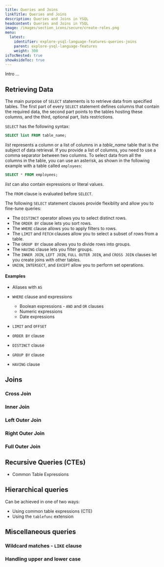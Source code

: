 ```yaml
---
title: Queries and Joins
linkTitle: Queries and Joins
description: Queries and Joins in YSQL
headcontent: Queries and Joins in YSQL
image: /images/section_icons/secure/create-roles.png
menu:
  latest:
    identifier: explore-ysql-language-features-queries-joins
    parent: explore-ysql-language-features
    weight: 300
isTocNested: true
showAsideToc: true
---
```


Intro ...

## Retrieving Data

The main purpose of `SELECT` statements is to retrieve data from specified tables. The first part of every `SELECT` statement defines columns that contain the required data, the second part points to the tables hosting these columns, and the third, optional part, lists restrictions. 

`SELECT` has the following syntax:

```sql
SELECT list FROM table_name;
```

*list* represents a column or a list of columns in a *table_name* table that is the subject of data retrieval. If you provide a list of columns, you need to use a comma separator between two columns. To select data from all the columns in the table, you can use an asterisk, as shown in the following example with a table called `employees`:

```sql
SELECT * FROM employees;
```

*list* can also contain expressions or literal values.

The `FROM` clause is evaluated before `SELECT`.

The following `SELECT` statement clauses provide flexiblity and allow you to fine-tune queries:

- The `DISTINCT` operator allows you to select distinct rows. 
- The `ORDER BY` clause lets you sort rows.
- The `WHERE` clause allows you to apply filters to rows.
- The `LIMIT` and `FETCH` clauses allow you to select a subset of rows from a table. 
- The `GROUP BY` clause allows you to divide rows into groups. 
- The `HAVING` clause lets you filter groups.
- The `INNER JOIN`, `LEFT JOIN`, `FULL OUTER JOIN`, and `CROSS JOIN` clauses let you create joins with other tables.
- `UNION`, `INTERSECT`, and `EXCEPT` allow you to perform set operations. 

#### Examples







* Aliases with `AS`

* `WHERE` clause and expressions

  * Boolean expressions - `AND` and `OR` clauses
  * Numeric expressions
  * Date expressions

* `LIMIT` and `OFFSET`

* `ORDER BY` clause

* `DISTINCT` clause

* `GROUP BY` clause

* `HAVING` clause









## Joins


### Cross Join


### Inner Join


### Left Outer Join


### Right Outer Join


### Full Outer Join


## Recursive Queries (CTEs)

* Common Table Expressions

## Hierarchical queries

Can be achieved in one of two ways:

* Using common table expressions (CTE)
* Using the `tablefunc` extension


## Miscellaneous queries

### Wildcard matches - `LIKE` clause

### Handling upper and lower case